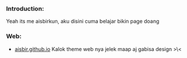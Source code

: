 ### Introduction:
Yeah its me aisbirkun, aku disini cuma belajar bikin page doang
### Web:
- [aisbir.github.io](https://aisbir.github.io)
      Kalok theme web nya jelek maap aj gabisa design >\\\<
